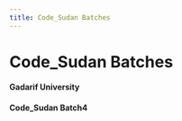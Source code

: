```yaml
---
title: Code_Sudan Batches
---
```


# Code_Sudan Batches

<div class="container">
  <div class="row">

  <div class="col-md-6">   
      <div class="card text-center">
        <font size="150%"><i class="fa fa-user"></i></font>
          <div class="card-body">
              <h4 class="card-title">Gadarif University</h4>
          </div>
      </div>
  </div>

<div class="container">
  <div class="row">

  <div class="col-md-6">   
      <div class="card text-center">
        <font size="150%"><i class="fa fa-user"></i></font>
          <div class="card-body">
              <h4 class="card-title">Code_Sudan Batch4</h4>
          </div>
      </div>
  </div>

